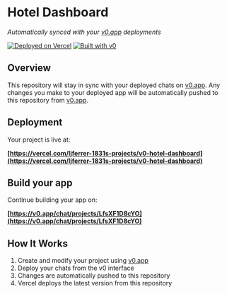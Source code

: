 # Hotel Dashboard

*Automatically synced with your [v0.app](https://v0.app) deployments*

[![Deployed on Vercel](https://img.shields.io/badge/Deployed%20on-Vercel-black?style=for-the-badge&logo=vercel)](https://vercel.com/ljferrer-1831s-projects/v0-hotel-dashboard)
[![Built with v0](https://img.shields.io/badge/Built%20with-v0.app-black?style=for-the-badge)](https://v0.app/chat/projects/LfsXF1D8cYO)

## Overview

This repository will stay in sync with your deployed chats on [v0.app](https://v0.app).
Any changes you make to your deployed app will be automatically pushed to this repository from [v0.app](https://v0.app).

## Deployment

Your project is live at:

**[https://vercel.com/ljferrer-1831s-projects/v0-hotel-dashboard](https://vercel.com/ljferrer-1831s-projects/v0-hotel-dashboard)**

## Build your app

Continue building your app on:

**[https://v0.app/chat/projects/LfsXF1D8cYO](https://v0.app/chat/projects/LfsXF1D8cYO)**

## How It Works

1. Create and modify your project using [v0.app](https://v0.app)
2. Deploy your chats from the v0 interface
3. Changes are automatically pushed to this repository
4. Vercel deploys the latest version from this repository
